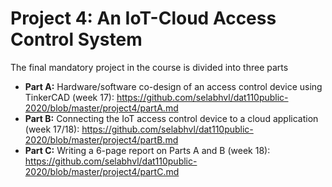 # Project 4: An IoT-Cloud Access Control System

The final mandatory project in the course is divided into three parts

- **Part A:** Hardware/software co-design of an access control device using TinkerCAD (week 17): https://github.com/selabhvl/dat110public-2020/blob/master/project4/partA.md
- **Part B:** Connecting the IoT access control device to a cloud application (week 17/18): https://github.com/selabhvl/dat110public-2020/blob/master/project4/partB.md
- **Part C:** Writing a 6-page report on Parts A and B (week 18): https://github.com/selabhvl/dat110public-2020/blob/master/project4/partC.md
